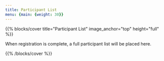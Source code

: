 ```yaml
---
title: Participant List
menu: {main: {weight: 30}}
---
```



{{% blocks/cover title="Participant List" image_anchor="top" height="full" %}}

When registration is complete, a full participant list will be placed here.

{{% /blocks/cover %}}

